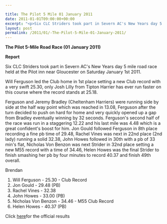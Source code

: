 ```yaml
---

title: The Pilot 5 Mile 01 January 2011
date: 2011-01-01T09:00:00+00:00
excerpt: "<p>Six CLC Striders took part in Severn AC's New Years day 5 mile road race held at the Pilot inn near Gloucester. The tremendous effort and determination shown by all six Striders resulted in 2 new club records and 3 PB's. Fantastic start to the new year, well done to all!, Brendan Ward (Club Chairman) Pilot 5 Mile Photos Report Results</p>"
layout: post
permalink: /2011/01/-The-Pilot-5-Mile-01-January-2011/
---
```

**The Pilot 5-Mile Road Race (01 January 2011)**

 

**Report**

Six CLC Striders took part in Severn AC's New Years day 5 mile road race held at the Pilot inn near Gloucester on Saturday January 1st 2011.

Will Ferguson led the Club home in 1st place setting a new Club record with a very swift 25.30, only Josh Lilly from Tipton Harrier has ever run faster on this course where the record stands at 25.18.

Ferguson and Jeremy Bradley (Cheltenham Harriers) were running side by side at the half way point which was reached in 13.08, Ferguson after the turn decided to push on hard for home and very quickly opened up a gap from Bradley eventually winning by 32 seconds. Ferguson's second half of the race was run in a staggering 12.22 and his last mile was 4.48 which is a great confident's boost for him. Jon Gould followed Ferguson in 8th place recording a fine pb time of 29.48, Rachel Vines was next in 22nd place (2nd lady) running a solid 32.38, John Howes followed in 30th with a pb of 33 min's flat, Nicholas Von Benzon was next Strider in 32nd place setting a new M55 record with a time of 34.46, Helen Howes was the final Strider to finish smashing her pb by four minutes to record 40.37 and finish 49th overall.

Brendan

1. Will Ferguson - 25.30 - Club Record  
8. Jon Gould - 29.48 (PB)  
22. Rachel Vines - 32.38  
30. John Howes - 33.00 (PB)  
32. Nicholas Von Benzon - 34.46 - M55 Club Record  
49. Helen Howes - 40.37 (PB)

Click <a href="https://www.severnac.co.uk/results.php" target="_blank" rel="nofollow">here</a>for the official results